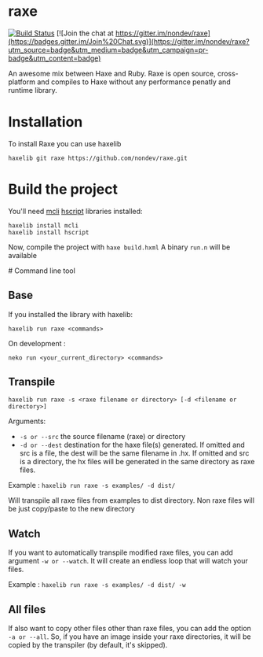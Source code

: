 # raxe

[![Build Status](https://travis-ci.org/nondev/raxe.svg)](https://travis-ci.org/nondev/raxe) [![Join the chat at https://gitter.im/nondev/raxe](https://badges.gitter.im/Join%20Chat.svg)](https://gitter.im/nondev/raxe?utm_source=badge&utm_medium=badge&utm_campaign=pr-badge&utm_content=badge)

An awesome mix between Haxe and Ruby. Raxe is open source, cross-platform and compiles to Haxe without any performance penatly and runtime library.

# Installation

To install Raxe you can use haxelib

```haxelib git raxe https://github.com/nondev/raxe.git```

# Build the project

You'll need [mcli](https://github.com/waneck/mcli) [hscript](https://github.com/HaxeFoundation/HScript) libraries installed:

```
haxelib install mcli
haxelib install hscript
```

Now, compile the project with ```haxe build.hxml```
A binary ```run.n``` will be available

# Command line tool

Base
--
If you installed the library with haxelib:

```haxelib run raxe <commands>```

On development :

```neko run <your_current_directory> <commands>```

Transpile
--

```haxelib run raxe -s <raxe filename or directory> [-d <filename or directory>]```

Arguments:
- ```-s or --src``` the source filename (raxe) or directory
- ```-d or --dest``` destination for the haxe file(s) generated. If omitted and src is a file, the dest will be the same filename in .hx. If omitted and src is a directory, the hx files will be generated in the same directory as raxe files.

Example : ```haxelib run raxe -s examples/ -d dist/```

Will transpile all raxe files from examples to dist directory. Non raxe files will be just copy/paste to the new directory

Watch
--
If you want to automatically transpile modified raxe files, you can add argument ```-w or --watch```. It will create an endless loop that will watch your files.

Example : ```haxelib run raxe -s examples/ -d dist/ -w```

All files
--
If also want to copy other files other than raxe files, you can add the option ```-a or --all```. So, if you have an image inside your raxe directories, it will be copied by the transpiler (by default, it's skipped).
